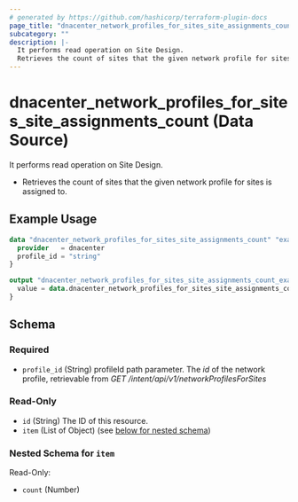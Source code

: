 ```yaml
---
# generated by https://github.com/hashicorp/terraform-plugin-docs
page_title: "dnacenter_network_profiles_for_sites_site_assignments_count Data Source - terraform-provider-dnacenter"
subcategory: ""
description: |-
  It performs read operation on Site Design.
  Retrieves the count of sites that the given network profile for sites is assigned to.
---
```


# dnacenter_network_profiles_for_sites_site_assignments_count (Data Source)

It performs read operation on Site Design.

- Retrieves the count of sites that the given network profile for sites is assigned to.

## Example Usage

```terraform
data "dnacenter_network_profiles_for_sites_site_assignments_count" "example" {
  provider   = dnacenter
  profile_id = "string"
}

output "dnacenter_network_profiles_for_sites_site_assignments_count_example" {
  value = data.dnacenter_network_profiles_for_sites_site_assignments_count.example.item
}
```

<!-- schema generated by tfplugindocs -->
## Schema

### Required

- `profile_id` (String) profileId path parameter. The *id* of the network profile, retrievable from *GET /intent/api/v1/networkProfilesForSites*

### Read-Only

- `id` (String) The ID of this resource.
- `item` (List of Object) (see [below for nested schema](#nestedatt--item))

<a id="nestedatt--item"></a>
### Nested Schema for `item`

Read-Only:

- `count` (Number)
